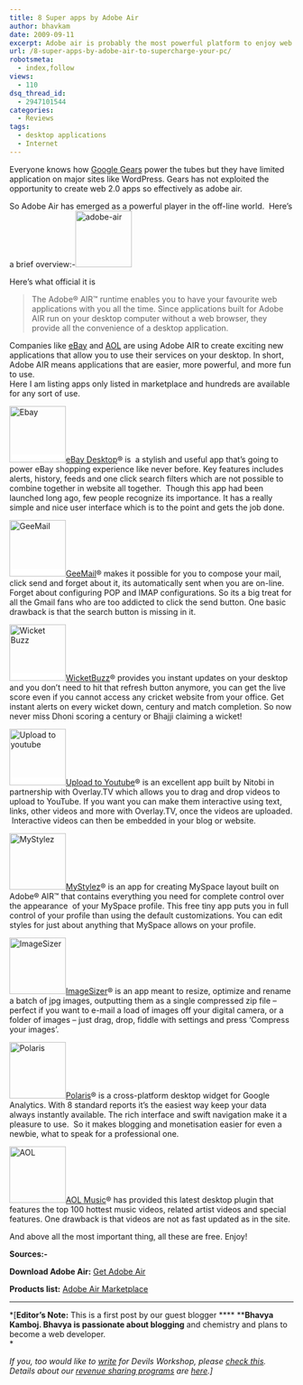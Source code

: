 ```yaml
---
title: 8 Super apps by Adobe Air
author: bhavkam
date: 2009-09-11
excerpt: Adobe air is probably the most powerful platform to enjoy web applications right on the desktop ranging from checking mails to web analytics.
url: /8-super-apps-by-adobe-air-to-supercharge-your-pc/
robotsmeta:
  - index,follow
views:
  - 110
dsq_thread_id:
  - 2947101544
categories:
  - Reviews
tags:
  - desktop applications
  - Internet
---
```

Everyone knows how <a href="http://tools.google.com/gears/" onclick="_gaq.push(['_trackEvent', 'outbound-article', 'http://tools.google.com/gears/', 'Google Gears']);" >Google Gears</a> power the tubes but they have limited application on major sites like WordPress. Gears has not exploited the opportunity to create web 2.0 apps so effectively as adobe air.

So Adobe Air has emerged as a powerful player in the off-line world.  Here&#8217;s a brief overview:-<img class="alignright size-full wp-image-13814" src="http://cdn.devilsworkshop.org/files/2009/09/adobe-air.gif" alt="adobe-air" width="100" height="100" />

Here&#8217;s what official it is

> The Adobe® AIR™ runtime enables you to have your favourite web applications with you all the time. Since applications built for Adobe AIR run on your desktop computer without a web browser, they provide all the convenience of a desktop application.

Companies like <a href="http://desktop.ebay.com/" onclick="_gaq.push(['_trackEvent', 'outbound-article', 'http://desktop.ebay.com/', 'eBay']);" target="_blank">eBay</a> and <a href="http://music.aol.com/help/syndication/desktop-widgets" onclick="_gaq.push(['_trackEvent', 'outbound-article', 'http://music.aol.com/help/syndication/desktop-widgets', 'AOL']);" target="_blank">AOL</a> are using Adobe AIR to create exciting new applications that allow you to use their services on your desktop. In short, Adobe AIR means applications that are easier, more powerful, and more fun to use.  
Here I am listing apps only listed in marketplace and hundreds are available for any sort of use.

<span style="background-color: #ffffff"><a href="http://www.adobe.com/cfusion/marketplace/index.cfm?event=marketplace.offering&offeringid=10307&marketplaceid=1" onclick="_gaq.push(['_trackEvent', 'outbound-article', 'http://www.adobe.com/cfusion/marketplace/index.cfm?event=marketplace.offering&offeringid=10307&marketplaceid=1', 'eBay Desktop']);" ><img class="size-thumbnail wp-image-13817 alignright" src="http://cdn.devilsworkshop.org/files/2009/09/Ebay-150x150.jpg" alt="Ebay" width="100" height="100" />eBay Desktop</a></span>®<span style="background-color: #ffffff"> is  a stylish and useful app that&#8217;s going to power eBay shopping experience like never before. Key features includes alerts, history, feeds and one click search filters which are not possible to combine together in website all together.  Though this app had been launched long ago, few people recognize its importance. It has a really simple and nice user interface which is to the point and gets the job done.</span>

<span style="background-color: #ffffff"><a href="http://www.adobe.com/cfusion/marketplace/index.cfm?event=marketplace.offering&offeringid=10620&marketplaceid=1" onclick="_gaq.push(['_trackEvent', 'outbound-article', 'http://www.adobe.com/cfusion/marketplace/index.cfm?event=marketplace.offering&offeringid=10620&marketplaceid=1', 'GeeMail']);" ><img class="size-thumbnail wp-image-13818 alignright" src="http://cdn.devilsworkshop.org/files/2009/09/GeeMail-150x150.jpg" alt="GeeMail" width="100" height="100" />GeeMail</a></span>® <span style="background-color: #ffffff">makes it possible for you to compose your mail, click send and forget about it, its automatically sent when you are on-line. Forget about configuring POP and IMAP configurations. So its a big treat for all the Gmail fans who are too addicted to click the send button. One basic drawback is that the search button is missing in it.</span>

<span style="background-color: #ffffff"><a href="http://www.adobe.com/cfusion/marketplace/index.cfm?event=marketplace.offering&offeringid=11820&marketplaceid=1" onclick="_gaq.push(['_trackEvent', 'outbound-article', 'http://www.adobe.com/cfusion/marketplace/index.cfm?event=marketplace.offering&offeringid=11820&marketplaceid=1', 'WicketBuzz']);" ><img class="alignright size-thumbnail wp-image-13813" src="http://cdn.devilsworkshop.org/files/2009/09/Wicket-Buzz-150x150.jpg" alt="Wicket Buzz" width="100" height="100" />WicketBuzz</a></span>® <span style="background-color: #ffffff">provides you instant updates on your desktop and you don&#8217;t need to hit that refresh button anymore, you can get the live score even if you cannot access any cricket website from your office. Get instant alerts on every wicket down, century and match completion. So now never miss Dhoni scoring a century or Bhajji claiming a wicket!</span>

<span style="background-color: #ffffff"><a href="http://www.adobe.com/cfusion/marketplace/index.cfm?event=marketplace.offering&offeringid=10785&marketplaceid=1" onclick="_gaq.push(['_trackEvent', 'outbound-article', 'http://www.adobe.com/cfusion/marketplace/index.cfm?event=marketplace.offering&offeringid=10785&marketplaceid=1', 'Upload to Youtube']);" ><img class="alignright size-thumbnail wp-image-13828" src="http://cdn.devilsworkshop.org/files/2009/09/Upload-to-youtube-150x150.jpg" alt="Upload to youtube" width="100" height="100" />Upload to Youtube</a></span>®<span style="background-color: #ffffff"> is an excellent app built by Nitobi in partnership with Overlay.TV which allows you to drag and drop videos to upload to YouTube. If you want you can make them interactive using text, links, other videos and more with Overlay.TV, once the videos are uploaded.  Interactive videos can then be embedded in your blog or website.</span>

<a href="http://www.adobe.com/cfusion/marketplace/index.cfm?event=marketplace.offering&offeringid=10158&marketplaceid=1" onclick="_gaq.push(['_trackEvent', 'outbound-article', 'http://www.adobe.com/cfusion/marketplace/index.cfm?event=marketplace.offering&offeringid=10158&marketplaceid=1', 'MyStylez']);" ><img class="alignright size-thumbnail wp-image-13821" src="http://cdn.devilsworkshop.org/files/2009/09/MyStylez-150x150.jpg" alt="MyStylez" width="100" height="100" />MyStylez</a>® is an app for creating MySpace layout built on Adobe® AIR™ that contains everything you need for complete control over the appearance  of your MySpace profile. This free tiny app puts you in full control of your profile than using the default customizations. You can edit styles for just about anything that MySpace allows on your profile.

<a href="http://www.adobe.com/cfusion/marketplace/index.cfm?event=marketplace.offering&offeringID=10740" onclick="_gaq.push(['_trackEvent', 'outbound-article', 'http://www.adobe.com/cfusion/marketplace/index.cfm?event=marketplace.offering&offeringID=10740', 'ImageSizer']);" ><img class="alignright size-thumbnail wp-image-13819" src="http://cdn.devilsworkshop.org/files/2009/09/ImageSizer-150x150.jpg" alt="ImageSizer" width="100" height="100" />ImageSizer</a>® is an app meant to resize, optimize and rename a batch of jpg images, outputting them as a single compressed zip file &#8211; perfect if you want to e-mail a load of images off your digital camera, or a folder of images &#8211; just drag, drop, fiddle with settings and press &#8216;Compress your images&#8217;.

<a href="http://www.adobe.com/cfusion/marketplace/index.cfm?event=marketplace.offering&offeringID=12201" onclick="_gaq.push(['_trackEvent', 'outbound-article', 'http://www.adobe.com/cfusion/marketplace/index.cfm?event=marketplace.offering&offeringID=12201', 'Polaris']);" ><img class="alignright size-thumbnail wp-image-13823" src="http://cdn.devilsworkshop.org/files/2009/09/Polaris-150x150.jpg" alt="Polaris" width="100" height="100" />Polaris</a>® is a cross-platform desktop widget for Google Analytics. With 8 standard reports it&#8217;s the easiest way keep your data always instantly available. The rich interface and swift navigation make it a pleasure to use.  So it makes blogging and monetisation easier for even a newbie, what to speak for a professional one.

<a href="http://www.adobe.com/cfusion/marketplace/index.cfm?event=marketplace.offering&offeringID=10023" onclick="_gaq.push(['_trackEvent', 'outbound-article', 'http://www.adobe.com/cfusion/marketplace/index.cfm?event=marketplace.offering&offeringID=10023', 'AOL Music']);" ><img class="alignright size-thumbnail wp-image-13815" src="http://cdn.devilsworkshop.org/files/2009/09/AOL-150x150.jpg" alt="AOL" width="100" height="100" />AOL Music</a>® has provided this latest desktop plugin that features the top 100 hottest music videos, related artist videos and special features. One drawback is that videos are not as fast updated as in the site.

And above all the most important thing, all these are free. Enjoy!

**Sources:-**

**Download Adobe Air:** <a href="http://get.adobe.com/air/thankyou/?installer=Adobe_AIR_1.5.2_for_Win32" onclick="_gaq.push(['_trackEvent', 'outbound-article', 'http://get.adobe.com/air/thankyou/?installer=Adobe_AIR_1.5.2_for_Win32', 'Get Adobe Air']);" rel="nofollow">Get Adobe Air</a>

**Products list:** <span style="background-color: #ffffff"><a href="http://www.adobe.com/cfusion/marketplace/index.cfm?event=marketplace.home&marketplaceid=1" onclick="_gaq.push(['_trackEvent', 'outbound-article', 'http://www.adobe.com/cfusion/marketplace/index.cfm?event=marketplace.home&marketplaceid=1', 'Adobe Air Marketplace']);" >Adobe Air Marketplace</a></span>

* * *

*[**Editor&#8217;s Note:** This is a first post by our guest blogger **** ******Bhavya Kamboj**. Bhavya is passionate about blogging** and chemistry and plans to become a web developer.  
*</p> 

*If you, too would like to [write][1] for Devils Workshop, please [check this][1]. Details about our [revenue sharing programs][1] are [here][1].]*

<span style="background-color: #ffffff"><br /> </span>

 [1]: http://devilsworkshop.org/join-dw/
